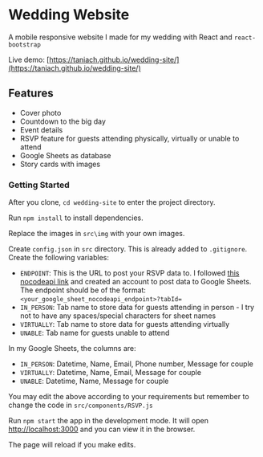# Wedding Website

A mobile responsive website I made for my wedding with React and `react-bootstrap`

Live demo: [https://taniach.github.io/wedding-site/](https://taniach.github.io/wedding-site/)

## Features

- Cover photo
- Countdown to the big day
- Event details
- RSVP feature for guests attending physically, virtually or unable to attend
- Google Sheets as database
- Story cards with images

### Getting Started

After you clone, `cd wedding-site` to enter the project directory.

Run `npm install` to install dependencies.

Replace the images in `src\img` with your own images.

Create `config.json` in `src` directory. This is already added to `.gitignore`. Create the following variables:

- `ENDPOINT`: This is the URL to post your RSVP data to. I followed [this nocodeapi link](https://nocodeapi.com/integrate-google-sheets-with-your-feedback-form) and created an account to post data to Google Sheets. The endpoint should be of the format: `<your_google_sheet_nocodeapi_endpoint>?tabId=`
- `IN_PERSON`: Tab name to store data for guests attending in person - I try not to have any spaces/special characters for sheet names
- `VIRTUALLY`: Tab name to store data for guests attending virtually
- `UNABLE`: Tab name for guests unable to attend

In my Google Sheets, the columns are:

- `IN_PERSON`: Datetime, Name, Email, Phone number, Message for couple
- `VIRTUALLY`: Datetime, Name, Email, Message for couple
- `UNABLE`: Datetime, Name, Message for couple

You may edit the above according to your requirements but remember to change the code in `src/components/RSVP.js`

Run `npm start` the app in the development mode. It will open [http://localhost:3000](http://localhost:3000) and you can view it in the browser.

The page will reload if you make edits.